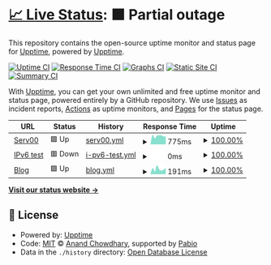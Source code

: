 # [📈 Live Status](https://upptime.github.io/upptime): <!--live status--> **🟧 Partial outage**

This repository contains the open-source uptime monitor and status page for [Upptime](https://upptime.js.org), powered by [Upptime](https://github.com/upptime/upptime).

[![Uptime CI](https://github.com/ashengstd/my_website_upptime/workflows/Uptime%20CI/badge.svg)](https://github.com/ashengstd/my_website_upptime/actions?query=workflow%3A%22Uptime+CI%22)
[![Response Time CI](https://github.com/ashengstd/my_website_upptime/workflows/Response%20Time%20CI/badge.svg)](https://github.com/ashengstd/my_website_upptime/actions?query=workflow%3A%22Response+Time+CI%22)
[![Graphs CI](https://github.com/ashengstd/my_website_upptime/workflows/Graphs%20CI/badge.svg)](https://github.com/ashengstd/my_website_upptime/actions?query=workflow%3A%22Graphs+CI%22)
[![Static Site CI](https://github.com/ashengstd/my_website_upptime/workflows/Static%20Site%20CI/badge.svg)](https://github.com/ashengstd/my_website_upptime/actions?query=workflow%3A%22Static+Site+CI%22)
[![Summary CI](https://github.com/ashengstd/my_website_upptime/workflows/Summary%20CI/badge.svg)](https://github.com/ashengstd/my_website_upptime/actions?query=workflow%3A%22Summary+CI%22)

With [Upptime](https://upptime.js.org), you can get your own unlimited and free uptime monitor and status page, powered entirely by a GitHub repository. We use [Issues](https://github.com/upptime/upptime/issues) as incident reports, [Actions](https://github.com/ashengstd/my_website_upptime/actions) as uptime monitors, and [Pages](https://upptime.github.io/upptime) for the status page.

<!--start: status pages-->
<!-- This summary is generated by Upptime (https://github.com/upptime/upptime) -->
<!-- Do not edit this manually, your changes will be overwritten -->
<!-- prettier-ignore -->
| URL | Status | History | Response Time | Uptime |
| --- | ------ | ------- | ------------- | ------ |
| <img alt="" src="https://icons.duckduckgo.com/ip3/ascka.serv00.net.ico" height="13"> [Serv00](https://ascka.serv00.net/) | 🟩 Up | [serv00.yml](https://github.com/ashengstd/my_website_upptime/commits/HEAD/history/serv00.yml) | <details><summary><img alt="Response time graph" src="./graphs/serv00/response-time-week.png" height="20"> 775ms</summary><br><a href="https://ashengstd.github.io/my_website_upptime/history/serv00"><img alt="Response time 709" src="https://img.shields.io/endpoint?url=https%3A%2F%2Fraw.githubusercontent.com%2Fashengstd%2Fmy_website_upptime%2FHEAD%2Fapi%2Fserv00%2Fresponse-time.json"></a><br><a href="https://ashengstd.github.io/my_website_upptime/history/serv00"><img alt="24-hour response time 674" src="https://img.shields.io/endpoint?url=https%3A%2F%2Fraw.githubusercontent.com%2Fashengstd%2Fmy_website_upptime%2FHEAD%2Fapi%2Fserv00%2Fresponse-time-day.json"></a><br><a href="https://ashengstd.github.io/my_website_upptime/history/serv00"><img alt="7-day response time 775" src="https://img.shields.io/endpoint?url=https%3A%2F%2Fraw.githubusercontent.com%2Fashengstd%2Fmy_website_upptime%2FHEAD%2Fapi%2Fserv00%2Fresponse-time-week.json"></a><br><a href="https://ashengstd.github.io/my_website_upptime/history/serv00"><img alt="30-day response time 750" src="https://img.shields.io/endpoint?url=https%3A%2F%2Fraw.githubusercontent.com%2Fashengstd%2Fmy_website_upptime%2FHEAD%2Fapi%2Fserv00%2Fresponse-time-month.json"></a><br><a href="https://ashengstd.github.io/my_website_upptime/history/serv00"><img alt="1-year response time 709" src="https://img.shields.io/endpoint?url=https%3A%2F%2Fraw.githubusercontent.com%2Fashengstd%2Fmy_website_upptime%2FHEAD%2Fapi%2Fserv00%2Fresponse-time-year.json"></a></details> | <details><summary><a href="https://ashengstd.github.io/my_website_upptime/history/serv00">100.00%</a></summary><a href="https://ashengstd.github.io/my_website_upptime/history/serv00"><img alt="All-time uptime 99.90%" src="https://img.shields.io/endpoint?url=https%3A%2F%2Fraw.githubusercontent.com%2Fashengstd%2Fmy_website_upptime%2FHEAD%2Fapi%2Fserv00%2Fuptime.json"></a><br><a href="https://ashengstd.github.io/my_website_upptime/history/serv00"><img alt="24-hour uptime 100.00%" src="https://img.shields.io/endpoint?url=https%3A%2F%2Fraw.githubusercontent.com%2Fashengstd%2Fmy_website_upptime%2FHEAD%2Fapi%2Fserv00%2Fuptime-day.json"></a><br><a href="https://ashengstd.github.io/my_website_upptime/history/serv00"><img alt="7-day uptime 100.00%" src="https://img.shields.io/endpoint?url=https%3A%2F%2Fraw.githubusercontent.com%2Fashengstd%2Fmy_website_upptime%2FHEAD%2Fapi%2Fserv00%2Fuptime-week.json"></a><br><a href="https://ashengstd.github.io/my_website_upptime/history/serv00"><img alt="30-day uptime 100.00%" src="https://img.shields.io/endpoint?url=https%3A%2F%2Fraw.githubusercontent.com%2Fashengstd%2Fmy_website_upptime%2FHEAD%2Fapi%2Fserv00%2Fuptime-month.json"></a><br><a href="https://ashengstd.github.io/my_website_upptime/history/serv00"><img alt="1-year uptime 99.90%" src="https://img.shields.io/endpoint?url=https%3A%2F%2Fraw.githubusercontent.com%2Fashengstd%2Fmy_website_upptime%2FHEAD%2Fapi%2Fserv00%2Fuptime-year.json"></a></details>
| <img alt="" src="https://icons.duckduckgo.com/ip3/null.ico" height="13"> [IPv6 test](forwardemail.net) | 🟥 Down | [i-pv6-test.yml](https://github.com/ashengstd/my_website_upptime/commits/HEAD/history/i-pv6-test.yml) | <details><summary><img alt="Response time graph" src="./graphs/i-pv6-test/response-time-week.png" height="20"> 0ms</summary><br><a href="https://ashengstd.github.io/my_website_upptime/history/i-pv6-test"><img alt="Response time 0" src="https://img.shields.io/endpoint?url=https%3A%2F%2Fraw.githubusercontent.com%2Fashengstd%2Fmy_website_upptime%2FHEAD%2Fapi%2Fi-pv6-test%2Fresponse-time.json"></a><br><a href="https://ashengstd.github.io/my_website_upptime/history/i-pv6-test"><img alt="24-hour response time 0" src="https://img.shields.io/endpoint?url=https%3A%2F%2Fraw.githubusercontent.com%2Fashengstd%2Fmy_website_upptime%2FHEAD%2Fapi%2Fi-pv6-test%2Fresponse-time-day.json"></a><br><a href="https://ashengstd.github.io/my_website_upptime/history/i-pv6-test"><img alt="7-day response time 0" src="https://img.shields.io/endpoint?url=https%3A%2F%2Fraw.githubusercontent.com%2Fashengstd%2Fmy_website_upptime%2FHEAD%2Fapi%2Fi-pv6-test%2Fresponse-time-week.json"></a><br><a href="https://ashengstd.github.io/my_website_upptime/history/i-pv6-test"><img alt="30-day response time 0" src="https://img.shields.io/endpoint?url=https%3A%2F%2Fraw.githubusercontent.com%2Fashengstd%2Fmy_website_upptime%2FHEAD%2Fapi%2Fi-pv6-test%2Fresponse-time-month.json"></a><br><a href="https://ashengstd.github.io/my_website_upptime/history/i-pv6-test"><img alt="1-year response time 0" src="https://img.shields.io/endpoint?url=https%3A%2F%2Fraw.githubusercontent.com%2Fashengstd%2Fmy_website_upptime%2FHEAD%2Fapi%2Fi-pv6-test%2Fresponse-time-year.json"></a></details> | <details><summary><a href="https://ashengstd.github.io/my_website_upptime/history/i-pv6-test">100.00%</a></summary><a href="https://ashengstd.github.io/my_website_upptime/history/i-pv6-test"><img alt="All-time uptime 100.00%" src="https://img.shields.io/endpoint?url=https%3A%2F%2Fraw.githubusercontent.com%2Fashengstd%2Fmy_website_upptime%2FHEAD%2Fapi%2Fi-pv6-test%2Fuptime.json"></a><br><a href="https://ashengstd.github.io/my_website_upptime/history/i-pv6-test"><img alt="24-hour uptime 100.00%" src="https://img.shields.io/endpoint?url=https%3A%2F%2Fraw.githubusercontent.com%2Fashengstd%2Fmy_website_upptime%2FHEAD%2Fapi%2Fi-pv6-test%2Fuptime-day.json"></a><br><a href="https://ashengstd.github.io/my_website_upptime/history/i-pv6-test"><img alt="7-day uptime 100.00%" src="https://img.shields.io/endpoint?url=https%3A%2F%2Fraw.githubusercontent.com%2Fashengstd%2Fmy_website_upptime%2FHEAD%2Fapi%2Fi-pv6-test%2Fuptime-week.json"></a><br><a href="https://ashengstd.github.io/my_website_upptime/history/i-pv6-test"><img alt="30-day uptime 100.00%" src="https://img.shields.io/endpoint?url=https%3A%2F%2Fraw.githubusercontent.com%2Fashengstd%2Fmy_website_upptime%2FHEAD%2Fapi%2Fi-pv6-test%2Fuptime-month.json"></a><br><a href="https://ashengstd.github.io/my_website_upptime/history/i-pv6-test"><img alt="1-year uptime 100.00%" src="https://img.shields.io/endpoint?url=https%3A%2F%2Fraw.githubusercontent.com%2Fashengstd%2Fmy_website_upptime%2FHEAD%2Fapi%2Fi-pv6-test%2Fuptime-year.json"></a></details>
| <img alt="" src="https://icons.duckduckgo.com/ip3/blog.tomorrowisinyourhands.fun.ico" height="13"> [Blog](https://blog.tomorrowisinyourhands.fun/) | 🟩 Up | [blog.yml](https://github.com/ashengstd/my_website_upptime/commits/HEAD/history/blog.yml) | <details><summary><img alt="Response time graph" src="./graphs/blog/response-time-week.png" height="20"> 191ms</summary><br><a href="https://ashengstd.github.io/my_website_upptime/history/blog"><img alt="Response time 263" src="https://img.shields.io/endpoint?url=https%3A%2F%2Fraw.githubusercontent.com%2Fashengstd%2Fmy_website_upptime%2FHEAD%2Fapi%2Fblog%2Fresponse-time.json"></a><br><a href="https://ashengstd.github.io/my_website_upptime/history/blog"><img alt="24-hour response time 144" src="https://img.shields.io/endpoint?url=https%3A%2F%2Fraw.githubusercontent.com%2Fashengstd%2Fmy_website_upptime%2FHEAD%2Fapi%2Fblog%2Fresponse-time-day.json"></a><br><a href="https://ashengstd.github.io/my_website_upptime/history/blog"><img alt="7-day response time 191" src="https://img.shields.io/endpoint?url=https%3A%2F%2Fraw.githubusercontent.com%2Fashengstd%2Fmy_website_upptime%2FHEAD%2Fapi%2Fblog%2Fresponse-time-week.json"></a><br><a href="https://ashengstd.github.io/my_website_upptime/history/blog"><img alt="30-day response time 241" src="https://img.shields.io/endpoint?url=https%3A%2F%2Fraw.githubusercontent.com%2Fashengstd%2Fmy_website_upptime%2FHEAD%2Fapi%2Fblog%2Fresponse-time-month.json"></a><br><a href="https://ashengstd.github.io/my_website_upptime/history/blog"><img alt="1-year response time 263" src="https://img.shields.io/endpoint?url=https%3A%2F%2Fraw.githubusercontent.com%2Fashengstd%2Fmy_website_upptime%2FHEAD%2Fapi%2Fblog%2Fresponse-time-year.json"></a></details> | <details><summary><a href="https://ashengstd.github.io/my_website_upptime/history/blog">100.00%</a></summary><a href="https://ashengstd.github.io/my_website_upptime/history/blog"><img alt="All-time uptime 100.00%" src="https://img.shields.io/endpoint?url=https%3A%2F%2Fraw.githubusercontent.com%2Fashengstd%2Fmy_website_upptime%2FHEAD%2Fapi%2Fblog%2Fuptime.json"></a><br><a href="https://ashengstd.github.io/my_website_upptime/history/blog"><img alt="24-hour uptime 100.00%" src="https://img.shields.io/endpoint?url=https%3A%2F%2Fraw.githubusercontent.com%2Fashengstd%2Fmy_website_upptime%2FHEAD%2Fapi%2Fblog%2Fuptime-day.json"></a><br><a href="https://ashengstd.github.io/my_website_upptime/history/blog"><img alt="7-day uptime 100.00%" src="https://img.shields.io/endpoint?url=https%3A%2F%2Fraw.githubusercontent.com%2Fashengstd%2Fmy_website_upptime%2FHEAD%2Fapi%2Fblog%2Fuptime-week.json"></a><br><a href="https://ashengstd.github.io/my_website_upptime/history/blog"><img alt="30-day uptime 100.00%" src="https://img.shields.io/endpoint?url=https%3A%2F%2Fraw.githubusercontent.com%2Fashengstd%2Fmy_website_upptime%2FHEAD%2Fapi%2Fblog%2Fuptime-month.json"></a><br><a href="https://ashengstd.github.io/my_website_upptime/history/blog"><img alt="1-year uptime 100.00%" src="https://img.shields.io/endpoint?url=https%3A%2F%2Fraw.githubusercontent.com%2Fashengstd%2Fmy_website_upptime%2FHEAD%2Fapi%2Fblog%2Fuptime-year.json"></a></details>

<!--end: status pages-->

[**Visit our status website →**](https://upptime.github.io/upptime)

## 📄 License

- Powered by: [Upptime](https://github.com/upptime/upptime)
- Code: [MIT](./LICENSE) © [Anand Chowdhary](https://anandchowdhary.com), supported by [Pabio](https://pabio.com)
- Data in the `./history` directory: [Open Database License](https://opendatacommons.org/licenses/odbl/1-0/)
